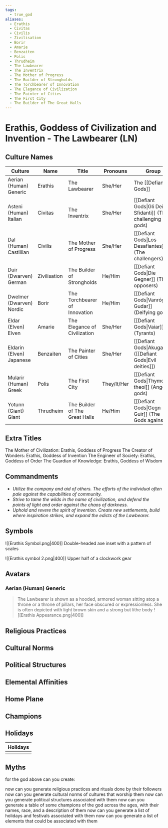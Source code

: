 ```yaml
---
tags:
  - true_god
aliases:
  - Erathis
  - Civitas
  - Civilis
  - Zivilisation
  - Borir
  - Amarie
  - Benzaiten
  - Polis
  - Thrudheim
  - The Lawbearer 
  - The Inventrix  
  - The Mother of Progress  
  - The Builder of Strongholds     
  - The Torchbearer of Innovation   
  - The Elegance of Civilization  
  - The Painter of Cities    
  - The First City   
  - The Builder of The Great Halls    
---
```

# Erathis, Goddess of Civilization and Invention - The Lawbearer (LN)

## Culture Names

| Culture                  | Name | Title | Pronouns | Group                                                      |
| ------------------------ | ---- | ----- | -------- | ---------------------------------------------------------- |
| Aerian (Human) Generic   |    Erathis  |     The Lawbearer  |     She/Her     | The [[Defiant Gods]]                                       |
| Asteni (Human) Italian   |    Civitas  |     The Inventrix  |       She/Her   | [[Defiant Gods\|Gli Dei Sfidanti]] (The challenging gods)  |
| Dal (Human) Castillian   |    Civilis  |     The Mother of Progress  |   She/Her       | [[Defiant Gods\|Los Desafiantes]] (The challengers)        |
| Duir (Dwarven) German    |    Zivilisation  |  The Builder of Strongholds     |   He/Him       | [[Defiant Gods\|Die Gegner]] (The opposers)                |
| Dwelmer (Dwarven) Nordic |    Borir  |    The Torchbearer of Innovation   |      He/Him    | [[Defiant Gods\|Vanróg Gudar]] (Deifying gods)             |
| Eldar (Elven) Elven      |    Amarie  |     The Elegance of Civilization  |     She/Her     | [[Defiant Gods\|Vaiar]] (Tyrants)                          |
| Eldarin (Elven) Japanese |    Benzaiten  |   The Painter of Cities    |      She/Her    | [[Defiant Gods\|Akugami]] ([[Defiant Gods\|Evil deities]]) |
| Mularir (Human) Greek    |    Polis  |    The First City   |    They/It/Her      | [[Defiant Gods\|Thymo theoí]] (Anger gods)                 |
| Yotunn (Giant) Giant     |    Thrudheim  |   The Builder of The Great Halls    |     He/Him     | [[Defiant Gods\|Gegn Guir]] (The Gods against)             |


## Extra Titles

The Mother of Civilization: Erathis, Goddess of Progress 
The Creator of Wonders: Erathis, Goddess of Invention 
The Engineer of Society: Erathis, Goddess of Order 
The Guardian of Knowledge: Erathis, Goddess of Wisdom
## Commandments

- _Utilize the company and aid of others. The efforts of the individual often pale against the capabilities of community._
- _Strive to tame the wilds in the name of civilization, and defend the points of light and order against the chaos of darkness._
- _Uphold and revere the spirit of invention. Create new settlements, build where inspiration strikes, and expand the edicts of the Lawbearer._

## Symbols

![[Erathis Symbol.png|400]]
Double-headed axe inset with a pattern of scales

![[Erathis symbol 2.png|400]]
Upper half of a clockwork gear


## Avatars
### Aerian (Human) Generic
> The Lawbearer is shown as a hooded, armored woman sitting atop a throne or a throne of pillars, her face obscured or expressionless. She is often depicted with light brown skin and a strong but lithe body
![[Erathis Appearance.png|400]]

## Religious Practices

## Cultural Norms

## Political Structures

## Elemental Affinities

## Home Plane

## Champions

## Holidays

| Holidays |
| ---- |
|  |
## Myths



for the god above can you create:

now can you generate religious practices and rituals done by their followers 
now can you generate cultural norms of cultures that worship them
now can you generate political structures associated with them
now can you generate a table of some champions of the god across the ages, with their names, race, and a description of them
now can you generate a list of holidays and festivals associated with them
now can you generate a list of elements that could be associated with them